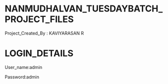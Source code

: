 # NANMUDHALVAN_TUESDAYBATCH_PROJECT_FILES

Project_Created_By : KAVIYARASAN R

# LOGIN_DETAILS

User_name:admin

Password:admin
